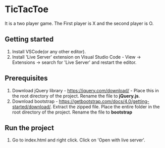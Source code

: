 # TicTacToe

It is a two player game. The First player is X and the second player is O.

## Getting started

1. Install VSCode(or any other editor).<br/>
2. Install 'Live Server' extension on Visual Studio Code - View -> Extensions -> search for 'Live Server' and restart the editor.<br/>

## Prerequisites

1. Download jQuery library - https://jquery.com/download/ - Place this in the root directory of the project. Rename the file to <strong>jQuery.js</strong>. 
2. Download bootstrap - https://getbootstrap.com/docs/4.0/getting-started/download/. Extract the zipped file. Place the entire folder in the root directory of the project. Rename the file to <strong>bootstrap</strong>

## Run the project

1. Go to index.html and right click. Click on 'Open with live server'.

